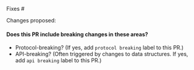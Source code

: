 Fixes #

Changes proposed:

#### Does this PR include breaking changes in these areas?
- Protocol-breaking? (If yes, add `protocol breaking` label to this PR.)
- API-breaking? (Often triggered by changes to data structures. If yes, add `api breaking` label to this PR.)
